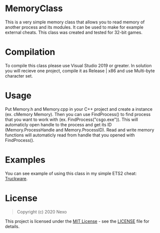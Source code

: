 # MemoryClass
 This is a very simple memory class that allows you to read memory of another process and its modules. It can be used to make for example external cheats. This class was created and tested for 32-bit games.

# Compilation
 To compile this class please use Visual Studio 2019 or greater. In solution you will recieve one project, compile it as Release | x86 and use Multi-byte character set.
 
# Usage
 Put Memory.h and Memory.cpp in your C++ project and create a instance (ex. cMemory Memory). Then you can use FindProcess() to find process that you want to work with (ex. FindProcess("csgo.exe")). This will automaticly open handle to the process and get its ID (Memory.ProcessHandle and Memory.ProcessID). Read and write memory functions will automaticly read from handle that you opened with FindProcess().
 
# Examples
 You can see example of using this class in my simple ETS2 cheat: [Truckware](https://github.com/YanderewareDev/Truckware).
 
# License 
 > Copyright (c) 2020 Nexo

This project is licensed under the [MIT License](https://opensource.org/licenses/mit-license.php) - see the [LICENSE](LICENSE) file for details.
